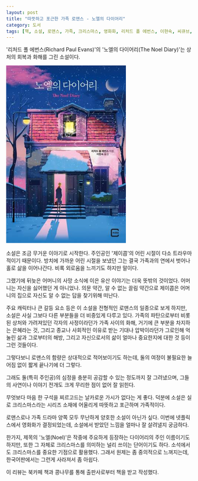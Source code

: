 ```yaml
---
layout: post
title: "따뜻하고 포근한 가족 로맨스 - 노엘의 다이어리"
category: 도서
tags: [책, 소설, 로맨스, 가족, 크리스마스, 영화화, 리처드 폴 에번스, 이현숙, 씨큐브, 느낌이있는책, 북카페 책과 콩나무, 서평]
---
```


'리처드 폴 에번스(Richard Paul Evans)'의
'노엘의 다이어리(The Noel Diary)'는
상처의 회복과 화해를 그린 소설이다.

![표지](/images/the-noel-diary-book-h480.jpg)

소설은 조금 무거운 이야기로 시작한다.
주인공인 '제이콥'의 어린 시절이 다소 트라우마적이기 때문이다.
방치에 가까운 어린 시절을 보냈던 그는 결국 가족과의 연에서 벗어나 홀로 삶을 이어나간다.
비록 외로움을 느끼기도 하지만 말이다.

그랬기에 뒤늦은 어머니의 사망 소식에 이은 유산 이야기는 더욱 뜻밖의 것이었다.
어머니는 자신을 싫어했던 게 아니었나.
의문 약간, 알 수 없는 끌림 약간으로 제이콥은 어머니의 집으로 자신도 알 수 없는 답을 찾기위해 떠난다.

주요 캐릭터나 큰 갈등 요소 등은 이 소설을 전형적인 로맨스의 일종으로 보게 하지만,
소설은 사실 그보다 다른 부분들을 더 비중있게 다루고 있다.
가족의 파탄으로부터 비롯된 상처와 가려져있던 각자의 사정이라던가
가족 사이의 화해,
거기에 큰 부분을 차지하는 은혜라는 것,
그리고 종교나 사회적인 이유로 받는 기대나 압박이라던가
그로인해 억눌린 삶과 그로부터의 해방,
그리고 자신으로서의 삶이 얼마나 중요한지에 대한 것 등이 그런 것들이다.

그렇다보니 로맨스의 함량은 상대적으로 적어보이기도 하는데,
둘의 여정이 불필요한 늘어짐 없이 짧게 끝나기에 더 그렇다.

그래도 둘(특히 주인공)의 심정을 충분히 공감할 수 있는 정도까지 잘 그려냈으며,
그들의 사연이나 이야기 전개도 크게 무리한 점이 없어 잘 읽힌다.

무엇보다 마음 한 구석을 찌르고드는 날카로운 가시가 없다는 게 좋다.
덕분에 소설은 실로 크리스마스라는 시리즈 소재에 어울리게
따뜻하고 포근하며 가족적이다.

로맨스로나 가족 드라마 양쪽 모두 무난하게 양호한 소설이 아닌가 싶다.
이번에 넷플릭스에서 영화화가 결정되었는데,
소설에서 받았던 느낌을 얼마나 잘 살려낼지 궁금하다.

한가지, 제목의 '노엘(Noel)'은 작중에 주요하게 등장하는 다이어리의 주인 이름이기도 하지만,
또한 그 자체로 크리스마스를 의미하는 널리 쓰이는 단어이기도 하다.
소석에서도 크리스마스를 중요한 기점으로 활용했다.
그래서 원제는 좀 중의적으로 느껴지는데,
한국어판에서는 그런게 사라져서 좀 아쉽다.



<div class="im im-info">
이 리뷰는 북카페 책과 콩나무를 통해 출판사로부터 책을 받고 작성했다.
</div>
